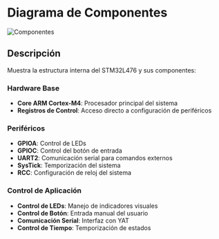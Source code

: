 # Diagrama de Componentes
![Componentes](https://github.com/user-attachments/assets/96af150e-3887-46de-94b8-a073c08c98a1)


## Descripción
Muestra la estructura interna del STM32L476 y sus componentes:

### Hardware Base
- **Core ARM Cortex-M4**: Procesador principal del sistema
- **Registros de Control**: Acceso directo a configuración de periféricos

### Periféricos
- **GPIOA**: Control de LEDs
- **GPIOC**: Control del botón de entrada
- **UART2**: Comunicación serial para comandos externos
- **SysTick**: Temporización del sistema
- **RCC**: Configuración de reloj del sistema

### Control de Aplicación
- **Control de LEDs**: Manejo de indicadores visuales
- **Control de Botón**: Entrada manual del usuario
- **Comunicación Serial**: Interfaz con YAT
- **Control de Tiempo**: Temporización de estados
